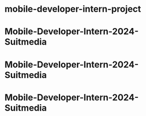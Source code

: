 # mobile-developer-intern-project
# Mobile-Developer-Intern-2024-Suitmedia
# Mobile-Developer-Intern-2024-Suitmedia
# Mobile-Developer-Intern-2024-Suitmedia
